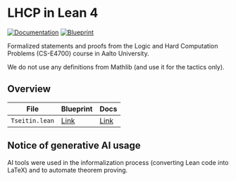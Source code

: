 # LHCP in Lean 4

[![Documentation](https://img.shields.io/badge/Documentation-passing-green)](https://xhalo32.github.io/LHCP/docs/)
[![Blueprint](https://img.shields.io/badge/Blueprint-WIP-blue)](https://xhalo32.github.io/LHCP/blueprint/)

Formalized statements and proofs from the Logic and Hard Computation Problems (CS-E4700) course in Aalto University.

We do not use any definitions from Mathlib (and use it for the tactics only).

## Overview

| File | Blueprint | Docs |
|------|------|------|
| `Tseitin.lean` | [Link](https://xhalo32.github.io/LHCP/blueprint/sect0001.html) | [Link](https://xhalo32.github.io/LHCP/docs/LHCP/Tseitin.html) |

## Notice of generative AI usage

AI tools were used in the informalization process (converting Lean code into LaTeX) and to automate theorem proving.